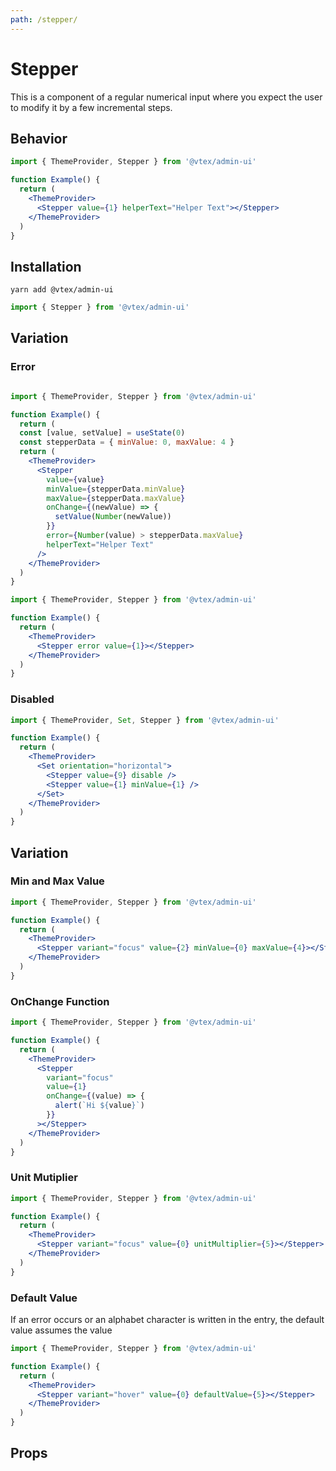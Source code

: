 ```yaml
---
path: /stepper/
---
```


# Stepper

This is a component of a regular numerical input where you expect the user to modify it by a few incremental steps.

## Behavior

```jsx
import { ThemeProvider, Stepper } from '@vtex/admin-ui'

function Example() {
  return (
    <ThemeProvider>
      <Stepper value={1} helperText="Helper Text"></Stepper>
    </ThemeProvider>
  )
}
```

## Installation

```static
yarn add @vtex/admin-ui
```

```jsx static
import { Stepper } from '@vtex/admin-ui'
```

## Variation

### Error

```jsx

import { ThemeProvider, Stepper } from '@vtex/admin-ui'

function Example() {
  return (
  const [value, setValue] = useState(0)
  const stepperData = { minValue: 0, maxValue: 4 }
  return (
    <ThemeProvider>
      <Stepper
        value={value}
        minValue={stepperData.minValue}
        maxValue={stepperData.maxValue}
        onChange={(newValue) => {
          setValue(Number(newValue))
        }}
        error={Number(value) > stepperData.maxValue}
        helperText="Helper Text"
      />
    </ThemeProvider>
  )
}
```

```jsx
import { ThemeProvider, Stepper } from '@vtex/admin-ui'

function Example() {
  return (
    <ThemeProvider>
      <Stepper error value={1}></Stepper>
    </ThemeProvider>
  )
}
```

### Disabled

```jsx
import { ThemeProvider, Set, Stepper } from '@vtex/admin-ui'

function Example() {
  return (
    <ThemeProvider>
      <Set orientation="horizontal">
        <Stepper value={9} disable />
        <Stepper value={1} minValue={1} />
      </Set>
    </ThemeProvider>
  )
}
```

## Variation

### Min and Max Value

```jsx
import { ThemeProvider, Stepper } from '@vtex/admin-ui'

function Example() {
  return (
    <ThemeProvider>
      <Stepper variant="focus" value={2} minValue={0} maxValue={4}></Stepper>
    </ThemeProvider>
  )
}
```

### OnChange Function

```jsx
import { ThemeProvider, Stepper } from '@vtex/admin-ui'

function Example() {
  return (
    <ThemeProvider>
      <Stepper
        variant="focus"
        value={1}
        onChange={(value) => {
          alert(`Hi ${value}`)
        }}
      ></Stepper>
    </ThemeProvider>
  )
}
```

### Unit Mutiplier

```jsx
import { ThemeProvider, Stepper } from '@vtex/admin-ui'

function Example() {
  return (
    <ThemeProvider>
      <Stepper variant="focus" value={0} unitMultiplier={5}></Stepper>
    </ThemeProvider>
  )
}
```

### Default Value

If an error occurs or an alphabet character is written in the entry, the default value assumes the value

```jsx
import { ThemeProvider, Stepper } from '@vtex/admin-ui'

function Example() {
  return (
    <ThemeProvider>
      <Stepper variant="hover" value={0} defaultValue={5}></Stepper>
    </ThemeProvider>
  )
}
```

## Props

<proptypes heading="Stepper" component="Stepper" />
